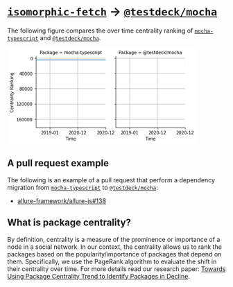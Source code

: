 # [`isomorphic-fetch`](https://www.npmjs.com/package/mocha-typescript) -> [`@testdeck/mocha`](https://www.npmjs.com/package/@testdeck/mocha)

The following figure compares the over time centrality ranking of [`mocha-typescript`](https://www.npmjs.com/package/mocha-typescript) and [`@testdeck/mocha`](https://www.npmjs.com/package/@testdeck/mocha).

![the centrality of mocha-typescript and @testdeck/mocha](../figs/mocha-typescript_@testdeck_mocha.png)

## A pull request example

The following is an example of a pull request that perform a dependency migration from [`mocha-typescript`](https://www.npmjs.com/package/mocha-typescript) to [`@testdeck/mocha`](https://www.npmjs.com/package/@testdeck/mocha):

- [allure-framework/allure-js#138](https://github.com/allure-framework/allure-js/pull/138)

## What is package centrality?

By definition, centrality is a measure of the prominence or importance of a node in a social network.
In our context, the centrality allows us to rank the packages based on the popularity/importance of packages that depend on them.
Specifically, we use the PageRank algorithm to evaluate the shift in their centrality over time.
For more details read our research paper: [Towards Using Package Centrality Trend to Identify Packages in Decline](https://arxiv.org/abs/2107.10168).

